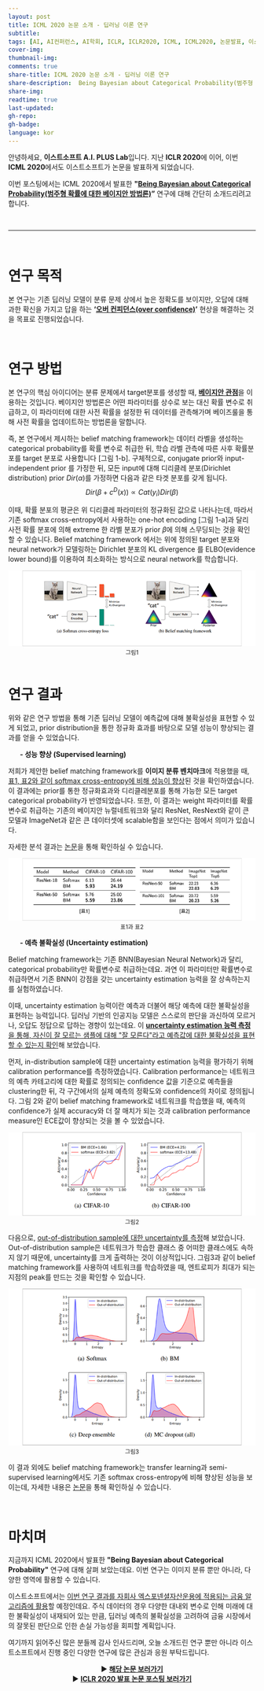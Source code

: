 ```yaml
---
layout: post
title: ICML 2020 논문 소개 - 딥러닝 이론 연구
subtitle:
tags: [AI, AI컨퍼런스, AI학회, ICLR, ICLR2020, ICML, ICML2020, 논문발표, 이스트소프트, 인공지능, 인공지능컨퍼런스, 인공지능학회]
cover-img:
thumbnail-img:
comments: true
share-title: ICML 2020 논문 소개 - 딥러닝 이론 연구
share-description:  Being Bayesian about Categorical Probability(범주형 확률에 대한 베이지안 방법론) 연구 관련 글
share-img: 
readtime: true
last-updated:
gh-repo:
gh-badge:
language: kor
---
```


안녕하세요, <strong>이스트소프트 A.I. PLUS Lab</strong>입니다. 지난 <strong>ICLR 2020</strong>에 이어, 이번 <strong>ICML 2020</strong>에서도 이스트소프트가 논문을 발표하게 되었습니다. 

이번 포스팅에서는 ICML 2020에서 발표한 <strong>"<u>Being Bayesian about Categorical Probability(범주형 확률에 대한 베이지안 방법론)</u>”</strong> 연구에 대해 간단히 소개드리려고 합니다.

<br>

<hr />

<br>

<h1>연구 목적</h1>

본 연구는 기존 딥러닝 모델이 분류 문제 상에서 높은 정확도를 보이지만, 오답에 대해 과한 확신을 가지고 답을 하는 <strong>‘<u>오버 컨피던스(over confidence)</u>’</strong> 현상을 해결하는 것을 목표로 진행되었습니다.

<br/>

<h1>연구 방법</h1>

본 연구의 핵심 아이디어는 분류 문제에서 target분포를 생성할 때, <strong><u>베이지안 관점</u></strong>을 이용하는 것입니다. 베이지안 방법론은 어떤 파라미터를 상수로 보는 대신 확률 변수로 취급하고, 이 파라미터에 대한 사전 확률을 설정한 뒤 데이터를 관측해가며 베이즈룰을 통해 사전 확률을 업데이트하는 방법론을 말합니다.

즉, 본 연구에서 제시하는 belief matching framework는 데이터 라벨을 생성하는 categorical probability를 확률 변수로 취급한 뒤, 학습 라벨 관측에 따른 사후 확률분포를 target 분포로 사용합니다 [그림 1-b]. 구체적으로, conjugate prior와 input-independent prior 를 가정한 뒤, 모든 input에 대해 디리클레 분포(Dirichlet distribution) prior $Dir(\alpha)$를 가정하면 다음과 같은 타겟 분포를 갖게 됩니다.
$$ Dir (\beta + c^{D}(x)) \propto Cat ({ y_i }) Dir(\beta) $$

이때, 확률 분포의 평균은 위 디리클레 파라미터의 정규화된 값으로 나타나는데, 따라서 기존 softmax cross-entropy에서 사용하는 one-hot encoding [그림 1-a]과 달리 사전 확률 분포에 의해 extreme 한 라벨 분포가 prior $\beta$에 의해 스무딩되는 것을 확인할 수 있습니다. Belief matching framework 에서는 위에 정의된 target 분포와 neural network가 모델링하는 Dirichlet 분포의 KL divergence 를 ELBO(evidence lower bound)를 이용하여 최소화하는 방식으로 neural network를 학습합니다.

<center>
<a class="wp-editor-md-post-content-link" href="/assets/img/2020/0907/1.png">
<img src="/assets/img/2020/0907/1.png" alt="" />
</a>
</center>
<center><small>그림1</small></center>

<br/>

<h1>연구 결과</h1>

위와 같은 연구 방법을 통해 기존 딥러닝 모델이 예측값에 대해 불확실성을 표현할 수 있게 되었고, prior distribution을 통한 정규화 효과를 바탕으로 모델 성능이 향상되는 결과를 얻을 수 있었습니다.

<ul><strong>- 성능 향상 (Supervised learning)</strong></ul>

저희가 제안한 belief matching framework를 <strong>이미지 분류 벤치마크</strong>에 적용했을 때, <u>표1, 표2와 같이 softmax cross-entropy에 비해 성능이 향상</u>된 것을 확인하였습니다. 이 결과에는 prior를 통한 정규화효과와 디리클레분포를 통해 가능한 모든 target categorical probability가 반영되었습니다. 또한, 이 결과는 weight 파라미터를 확률변수로 취급하는 기존의 베이지안 뉴럴네트워크와 달리 ResNet, ResNext와 같이 큰 모델과 ImageNet과 같은 큰 데이터셋에 scalable함을 보인다는 점에서 의미가 있습니다.

자세한 분석 결과는 <a href="https://arxiv.org/pdf/2002.07965.pdf">논문</a>을 통해 확인하실 수 있습니다.

<center>
<a class="wp-editor-md-post-content-link" href="/assets/img/2020/0907/2.png">
<img src="/assets/img/2020/0907/2.png" alt="" />
</a>
</center>
<center><small>표1과 표2</small></center>


<ul><strong>- 예측 불확실성 (Uncertainty estimation)</strong></ul>

Belief matching framework는 기존 BNN(Bayesian Neural Network)과 달리, categorical probability만 확률변수로 취급하는데요. 과연 이 파라미터만 확률변수로 취급하면서 기존 BNN이 강점을 갖는 uncertainty estimation 능력을 잘 상속하는지를 실험하였습니다.

이때, uncertainty estimation 능력이란 예측과 더불어 해당 예측에 대한 불확실성을 표현하는 능력입니다. 딥러닝 기반의 인공지능 모델은 스스로의 판단을 과신하여 모르거나, 오답도 정답으로 답하는 경향이 있는데요. 이 <u><strong>uncertainty estimation 능력 측정</strong>을 통해, 자신이 잘 모르는 샘플에 대해 "잘 모른다"라고 예측값에 대한 불확실성을 표현할 수 있는지 확인</u>해 보았습니다.

먼저, in-distribution sample에 대한 uncertainty estimation 능력을 평가하기 위해 calibration performance를 측정하였습니다. Calibration performance는 네트워크의 예측 카테고리에 대한 확률로 정의되는 confidence 값을 기준으로 예측들을 clustering한 뒤, 각 구간에서의 실제 예측의 정확도와 confidence의 차이로 정의됩니다. 그림 2와 같이 belief matching framework로 네트워크를 학습했을 때, 예측의 confidence가 실제 accuracy와 더 잘 매치가 되는 것과 calibration performance measure인 ECE값이 향상되는 것을 볼 수 있었습니다.

<center>
<a class="wp-editor-md-post-content-link" href="/assets/img/2020/0907/3.png">
<img src="/assets/img/2020/0907/3.png" alt="" />
</a>
</center>
<center><small>그림2</small></center>

다음으로, <u>out-of-distribution sample에 대한 uncertainty를 측정</u>해 보았습니다. Out-of-distribution sample은 네트워크가 학습한 클래스 중 어떠한 클래스에도 속하지 않기 때문에, uncertainty를 크게 출력하는 것이 이상적입니다. 그림3과 같이 belief matching framework를 사용하여 네트워크를 학습하였을 때, 엔트로피가 최대가 되는 지점의 peak를 만드는 것을 확인할 수 있습니다.

<center>
<a class="wp-editor-md-post-content-link" href="/assets/img/2020/0907/4.png">
<img src="/assets/img/2020/0907/4.png" alt="" />
</a>
</center>
<center><small>그림3</small></center>

이 결과 외에도 belief matching framework는 transfer learning과 semi-supervised learning에서도 기존 softmax cross-entropy에 비해 향상된 성능을 보이는데, 자세한 내용은 <a href="https://arxiv.org/pdf/2002.07965.pdf">논문</a>을 통해 확인하실 수 있습니다.

<br/>

<h1>마치며</h1>

지금까지 ICML 2020에서 발표한 <strong>"Being Bayesian about Categorical Probability"</strong> 연구에 대해 살펴 보았는데요. 이번 연구는 이미지 분류 뿐만 아니라, 다양한 영역에 활용할 수 있습니다.

이스트소프트에서는 <u>이번 연구 결과를 자회사 엑스포넨셜자산운용에 적용되는 금융 알고리즘에 활용</u>할 예정인데요. 주식 데이터의 경우 다양한 대내외 변수로 인해 미래에 대한 불확실성이 내재되어 있는 만큼, 딥러닝 예측의 불확실성을 고려하여 금융 시장에서의 잘못된 판단으로 인한 손실 가능성을 회피할 계획입니다.

여기까지 읽어주신 많은 분들께 감사 인사드리며, 오늘 소개드린 연구 뿐만 아니라 이스트소프트에서 진행 중인 다양한 연구에 많은 관심과 응원 부탁드립니다.

<center>
▶ <a href="https://arxiv.org/abs/2002.07965"><strong>해당 논문 보러가기</strong></a><br/>
▶ <a href="https://blog.est.ai/2020/06/iclr-2020-%eb%85%bc%eb%ac%b8-%eb%b0%9c%ed%91%9c/"><strong>ICLR 2020 발표 논문 포스팅 보러가기</strong></a>
</center>